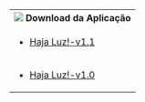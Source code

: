 <table>
	<th valign="center"><img src="https://github.com/RonildoSouza/Android/blob/master/HajaLuz/icone/mdpi/haja_luz.png" /> Download da Aplicação</th>
		<tr>
			<td>
				<ul>
					<li><a href="https://github.com/RonildoSouza/Android/raw/master/HajaLuz/Releases/Release1.1/Haja%20Luz!.apk">Haja Luz!-v1.1</a></li>
				</ul>
			</td>
		</tr>
		<tr>
			<td>
				<ul>
					<li><a href="https://github.com/RonildoSouza/Android/raw/master/HajaLuz/Releases/Release1.0/Haja%20Luz!.apk">Haja Luz!-v1.0</a></li>
				</ul>
			</td>
		</tr>
	</th>
</table>
